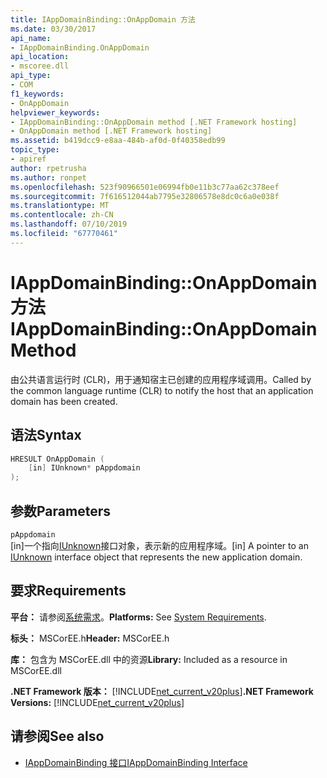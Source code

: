 ```yaml
---
title: IAppDomainBinding::OnAppDomain 方法
ms.date: 03/30/2017
api_name:
- IAppDomainBinding.OnAppDomain
api_location:
- mscoree.dll
api_type:
- COM
f1_keywords:
- OnAppDomain
helpviewer_keywords:
- IAppDomainBinding::OnAppDomain method [.NET Framework hosting]
- OnAppDomain method [.NET Framework hosting]
ms.assetid: b419dcc9-e8aa-484b-af0d-0f40358edb99
topic_type:
- apiref
author: rpetrusha
ms.author: ronpet
ms.openlocfilehash: 523f90966501e06994fb0e11b3c77aa62c378eef
ms.sourcegitcommit: 7f616512044ab7795e32806578e8dc0c6a0e038f
ms.translationtype: MT
ms.contentlocale: zh-CN
ms.lasthandoff: 07/10/2019
ms.locfileid: "67770461"
---
```

# <a name="iappdomainbindingonappdomain-method"></a><span data-ttu-id="5da5a-102">IAppDomainBinding::OnAppDomain 方法</span><span class="sxs-lookup"><span data-stu-id="5da5a-102">IAppDomainBinding::OnAppDomain Method</span></span>
<span data-ttu-id="5da5a-103">由公共语言运行时 (CLR)，用于通知宿主已创建的应用程序域调用。</span><span class="sxs-lookup"><span data-stu-id="5da5a-103">Called by the common language runtime (CLR) to notify the host that an application domain has been created.</span></span>  
  
## <a name="syntax"></a><span data-ttu-id="5da5a-104">语法</span><span class="sxs-lookup"><span data-stu-id="5da5a-104">Syntax</span></span>  
  
```cpp  
HRESULT OnAppDomain (  
    [in] IUnknown* pAppdomain  
);  
```  
  
## <a name="parameters"></a><span data-ttu-id="5da5a-105">参数</span><span class="sxs-lookup"><span data-stu-id="5da5a-105">Parameters</span></span>  
 `pAppdomain`  
 <span data-ttu-id="5da5a-106">[in]一个指向[IUnknown](/cpp/atl/iunknown)接口对象，表示新的应用程序域。</span><span class="sxs-lookup"><span data-stu-id="5da5a-106">[in] A pointer to an [IUnknown](/cpp/atl/iunknown) interface object that represents the new application domain.</span></span>  
  
## <a name="requirements"></a><span data-ttu-id="5da5a-107">要求</span><span class="sxs-lookup"><span data-stu-id="5da5a-107">Requirements</span></span>  
 <span data-ttu-id="5da5a-108">**平台：** 请参阅[系统需求](../../../../docs/framework/get-started/system-requirements.md)。</span><span class="sxs-lookup"><span data-stu-id="5da5a-108">**Platforms:** See [System Requirements](../../../../docs/framework/get-started/system-requirements.md).</span></span>  
  
 <span data-ttu-id="5da5a-109">**标头：** MSCorEE.h</span><span class="sxs-lookup"><span data-stu-id="5da5a-109">**Header:** MSCorEE.h</span></span>  
  
 <span data-ttu-id="5da5a-110">**库：** 包含为 MSCorEE.dll 中的资源</span><span class="sxs-lookup"><span data-stu-id="5da5a-110">**Library:** Included as a resource in MSCorEE.dll</span></span>  
  
 <span data-ttu-id="5da5a-111">**.NET Framework 版本：** [!INCLUDE[net_current_v20plus](../../../../includes/net-current-v20plus-md.md)]</span><span class="sxs-lookup"><span data-stu-id="5da5a-111">**.NET Framework Versions:** [!INCLUDE[net_current_v20plus](../../../../includes/net-current-v20plus-md.md)]</span></span>  
  
## <a name="see-also"></a><span data-ttu-id="5da5a-112">请参阅</span><span class="sxs-lookup"><span data-stu-id="5da5a-112">See also</span></span>

- [<span data-ttu-id="5da5a-113">IAppDomainBinding 接口</span><span class="sxs-lookup"><span data-stu-id="5da5a-113">IAppDomainBinding Interface</span></span>](../../../../docs/framework/unmanaged-api/hosting/iappdomainbinding-interface.md)
